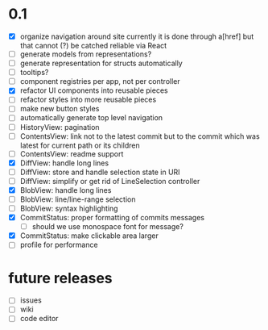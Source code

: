 # 0.1

  * [x] organize navigation around site
        currently it is done through a[href] but that cannot (?) be catched
        reliable via React
  * [ ] generate models from representations?
  * [ ] generate representation for structs automatically
  * [ ] tooltips?
  * [ ] component registries per app, not per controller
  * [x] refactor UI components into reusable pieces
  * [ ] refactor styles into more reusable pieces
  * [ ] make new button styles
  * [ ] automatically generate top level navigation
  * [ ] HistoryView: pagination
  * [ ] ContentsView: link not to the latest commit but to the commit which was
        latest for current path or its children
  * [ ] ContentsView: readme support
  * [x] DiffView: handle long lines
  * [ ] DiffView: store and handle selection state in URI
  * [ ] DiffView: simplify or get rid of LineSelection controller
  * [x] BlobView: handle long lines
  * [ ] BlobView: line/line-range selection
  * [ ] BlobView: syntax highlighting
  * [x] CommitStatus: proper formatting of commits messages
    * [ ] should we use monospace font for message?
  * [x] CommitStatus: make clickable area larger
  * [ ] profile for performance

# future releases

  * [ ] issues
  * [ ] wiki
  * [ ] code editor
